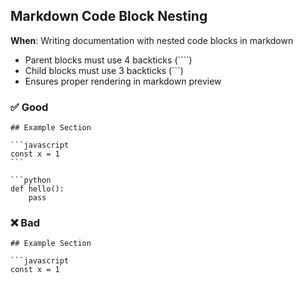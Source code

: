 ## Markdown Code Block Nesting
**When**: Writing documentation with nested code blocks in markdown
- Parent blocks must use 4 backticks (````)
- Child blocks must use 3 backticks (```)
- Ensures proper rendering in markdown preview

### ✅ Good
```` 
## Example Section

```javascript
const x = 1
```

```python
def hello():
    pass
````

### ❌ Bad
```
## Example Section

```javascript
const x = 1
```
```